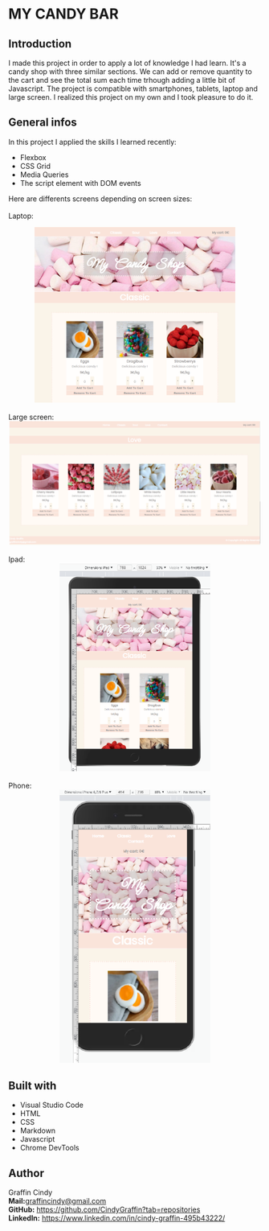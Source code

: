 # MY CANDY BAR

## Introduction

I made this project in order to apply a lot of knowledge I had learn. It's a candy shop with three similar sections. We can add or remove quantity to the cart and see the total sum each time trhough adding a little bit of Javascript. The project is compatible with smartphones, tablets, laptop and large screen. I realized this project on my own and I took pleasure to do it. 

## General infos

In this project I applied the skills I learned recently:<br/>

* Flexbox<br/>
* CSS Grid<br/>
* Media Queries<br/>
* The script element with DOM events<br/>

Here are differents screens depending on screen sizes:<br/>
<br/>
Laptop:
<div align="center">
  <kbd>
    <img src="ressources\home.png" width="400"/>
  </kbd>
</div>
<br>
Large screen:
<div align="center">
  <kbd>
    <img src="ressources\Footer.png" width="500"/>
  </kbd>
</div>
<br>
Ipad:
<div align="center">
  <kbd>
    <img src="ressources\Ipad.png" width="300"/>
  </kbd>
</div>
<br>
Phone:
<div align="center">
  <kbd>
    <img src="ressources\mobile.png" width="300"/>
  </kbd>
</div>


## Built with

* Visual Studio Code<br/>
* HTML<br/>
* CSS<br/>
* Markdown<br/>
* Javascript<br/>
* Chrome DevTools

## Author

Graffin Cindy <br/>
<b>Mail:</b>graffincindy@gmail.com<br/>
<b>GitHub:</b> https://github.com/CindyGraffin?tab=repositories<br/>
<b>LinkedIn:</b> https://www.linkedin.com/in/cindy-graffin-495b43222/<br/>